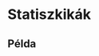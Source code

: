 # Statiszkikák

## Példa

<ClientOnly>
  <mjsz-vbr-statistics
    locale="hu"
    championship-name="Erste Liga"
    championship-id="3314"
    division="Alapszakasz" 
  />
</ClientOnly>
